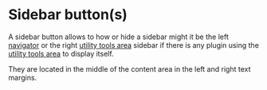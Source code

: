 # Sidebar button(s) 


A sidebar button allows to how or hide a sidebar might it be the left [navigator](#navigator) or the right [utility tools area](#utilityToolsArea) sidebar if there is any plugin using the [utility tools area](#utilityToolsArea) to display itself. 

They are located in the middle of the content area in the left and right text margins.  

